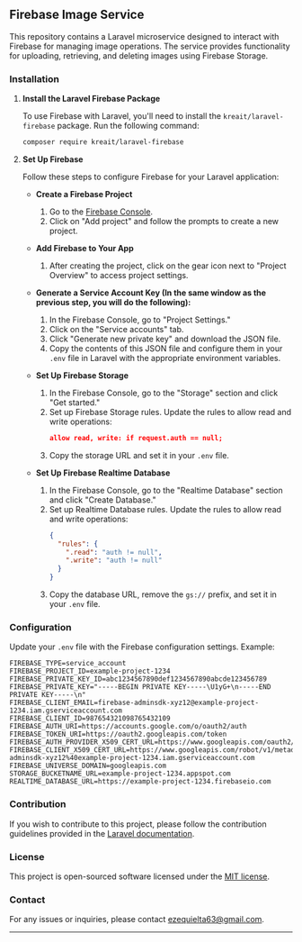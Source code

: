 
## Firebase Image Service

This repository contains a Laravel microservice designed to interact with Firebase for managing image operations. The service provides functionality for uploading, retrieving, and deleting images using Firebase Storage.

### Installation

1. **Install the Laravel Firebase Package**

   To use Firebase with Laravel, you'll need to install the `kreait/laravel-firebase` package. Run the following command:

   ```bash
   composer require kreait/laravel-firebase
   ```

2. **Set Up Firebase**

   Follow these steps to configure Firebase for your Laravel application:

   - **Create a Firebase Project**
     1. Go to the [Firebase Console](https://console.firebase.google.com/).
     2. Click on "Add project" and follow the prompts to create a new project.

   - **Add Firebase to Your App**
     1. After creating the project, click on the gear icon next to "Project Overview" to access project settings.

   - **Generate a Service Account Key (In the same window as the previous step, you will do the following):**

     1. In the Firebase Console, go to "Project Settings."
     2. Click on the "Service accounts" tab.
     3. Click "Generate new private key" and download the JSON file.
     4. Copy the contents of this JSON file and configure them in your `.env` file in Laravel with the appropriate environment variables.

   - **Set Up Firebase Storage**
     1. In the Firebase Console, go to the "Storage" section and click "Get started."
     2. Set up Firebase Storage rules. Update the rules to allow read and write operations:
        ```json
        allow read, write: if request.auth == null;
        ```
     3. Copy the storage URL and set it in your `.env` file.

   - **Set Up Firebase Realtime Database**
     1. In the Firebase Console, go to the "Realtime Database" section and click "Create Database."
     2. Set up Realtime Database rules. Update the rules to allow read and write operations:
        ```json
        {
          "rules": {
            ".read": "auth != null",
            ".write": "auth != null"
          }
        }
        ```
     3. Copy the database URL, remove the `gs://` prefix, and set it in your `.env` file.

### Configuration

Update your `.env` file with the Firebase configuration settings. Example:

```env
FIREBASE_TYPE=service_account
FIREBASE_PROJECT_ID=example-project-1234
FIREBASE_PRIVATE_KEY_ID=abc1234567890def1234567890abcde123456789
FIREBASE_PRIVATE_KEY="-----BEGIN PRIVATE KEY-----\U1yG+\n-----END PRIVATE KEY-----\n"
FIREBASE_CLIENT_EMAIL=firebase-adminsdk-xyz12@example-project-1234.iam.gserviceaccount.com
FIREBASE_CLIENT_ID=987654321098765432109
FIREBASE_AUTH_URI=https://accounts.google.com/o/oauth2/auth
FIREBASE_TOKEN_URI=https://oauth2.googleapis.com/token
FIREBASE_AUTH_PROVIDER_X509_CERT_URL=https://www.googleapis.com/oauth2/v1/certs
FIREBASE_CLIENT_X509_CERT_URL=https://www.googleapis.com/robot/v1/metadata/x509/firebase-adminsdk-xyz12%40example-project-1234.iam.gserviceaccount.com
FIREBASE_UNIVERSE_DOMAIN=googleapis.com
STORAGE_BUCKETNAME_URL=example-project-1234.appspot.com
REALTIME_DATABASE_URL=https://example-project-1234.firebaseio.com

```

### Contribution

If you wish to contribute to this project, please follow the contribution guidelines provided in the [Laravel documentation](https://laravel.com/docs/contributions).

### License

This project is open-sourced software licensed under the [MIT license](https://opensource.org/licenses/MIT).

### Contact

For any issues or inquiries, please contact [ezequielta63@gmail.com](mailto:ezequielta63@gmail.com).

---
